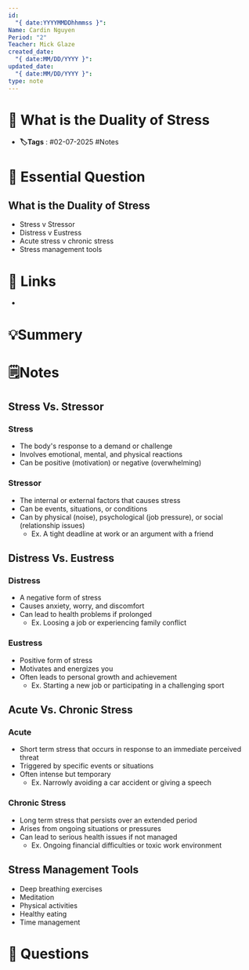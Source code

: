 ```yaml
---
id:
  "{ date:YYYYMMDDhhmmss }": 
Name: Cardin Nguyen
Period: "2"
Teacher: Mick Glaze
created_date:
  "{ date:MM/DD/YYYY }": 
updated_date:
  "{ date:MM/DD/YYYY }": 
type: note
---
```



# 📅 What is the Duality of Stress
- **🏷️Tags** : #02-07-2025 #Notes 

# 💭 Essential Question
## What is the Duality of Stress
- Stress v Stressor
- Distress v Eustress 
- Acute stress v chronic stress
- Stress management tools 

# 🔗 Links
-

# 💡Summery


# 🗒️Notes

## Stress Vs. Stressor
### Stress
- The body's response to a demand or challenge
- Involves emotional, mental, and physical reactions
- Can be positive (motivation) or negative (overwhelming)
### Stressor
- The internal or external factors that causes stress
- Can be events, situations, or conditions
- Can by physical (noise), psychological (job pressure), or social (relationship issues)
	- Ex. A tight deadline at work or an argument with a friend

## Distress Vs. Eustress
### Distress
- A negative form of stress
- Causes anxiety, worry, and discomfort
- Can lead to health problems if prolonged 
	- Ex. Loosing a job or experiencing family conflict
### Eustress
- Positive form of stress 
- Motivates and energizes you 
- Often leads to personal growth and achievement 
	- Ex. Starting a new job or participating in a challenging sport

## Acute Vs. Chronic Stress
### Acute
- Short term stress that occurs in response to an immediate perceived threat 
- Triggered by specific events or situations 
- Often intense but temporary
	- Ex. Narrowly avoiding a car accident or giving a speech 
### Chronic Stress
- Long term stress that persists over an extended period 
- Arises from ongoing situations or pressures
- Can lead to serious health issues if not managed 
	- Ex. Ongoing financial difficulties or toxic work environment 

## Stress Management Tools

- Deep breathing exercises
- Meditation 
- Physical activities 
- Healthy eating
- Time management 

# 🧠 Questions